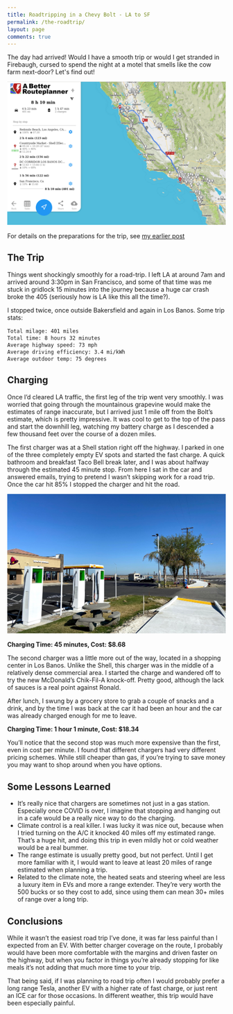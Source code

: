 ```yaml
---
title: Roadtripping in a Chevy Bolt - LA to SF
permalink: /the-roadtrip/
layout: page
comments: true
---
```

The day had arrived! Would I have a smooth trip or would I get stranded in Firebaugh, cursed to spend the night at a motel that smells like the cow farm next-door? Let's find out!

![the route](/assets/posts/new-route.png)

For details on the preparations for the trip, see [my earlier post](/the-roadtrip-setup/)

## The Trip
Things went shockingly smoothly for a road-trip. I left LA at around 7am and arrived around 3:30pm in San Francisco, and some of that time was me stuck in gridlock 15 minutes into the journey because a huge car crash broke the 405 (seriously how is LA like this all the time?).

I stopped twice, once outside Bakersfield and again in Los Banos. Some trip stats:

    Total milage: 401 miles
    Total time: 8 hours 32 minutes
    Average highway speed: 73 mph
    Average driving efficiency: 3.4 mi/kWh
    Average outdoor temp: 75 degrees

## Charging
Once I’d cleared LA traffic, the first leg of the trip went very smoothly. I was worried that going through the mountainous grapevine would make the estimates of range inaccurate, but I arrived just 1 mile off from the Bolt’s estimate, which is pretty impressive. It was cool to get to the top of the pass and start the downhill leg, watching my battery charge as I descended a few thousand feet over the course of a dozen miles.

The first charger was at a Shell station right off the highway. I parked in one of the three completely empty EV spots and started the fast charge. A quick bathroom and breakfast Taco Bell break later, and I was about halfway through the estimated 45 minute stop. From here I sat in the car and answered emails, trying to pretend I wasn’t skipping work for a road trip. Once the car hit 85% I stopped the charger and hit the road.

![first stop](/assets/posts/stop-one.png)

**Charging Time: 45 minutes, Cost: $8.68**

The second charger was a little more out of the way, located in a shopping center in Los Banos. Unlike the Shell, this charger was in the middle of a relatively dense commercial area. I started the charge and wandered off to try the new McDonald’s Chik-Fil-A knock-off. Pretty good, although the lack of sauces is a real point against Ronald.

After lunch, I swung by a grocery store to grab a couple of snacks and a drink, and by the time I was back at the car it had been an hour and the car was already charged enough for me to leave.

**Charging Time: 1 hour 1 minute, Cost: $18.34**

You’ll notice that the second stop was much more expensive than the first, even in cost per minute. I found that different chargers had very different pricing schemes. While still cheaper than gas, if you’re trying to save money you may want to shop around when you have options.

## Some Lessons Learned
* It’s really nice that chargers are sometimes not just in a gas station. Especially once COVID is over, I imagine that stopping and hanging out in a cafe would be a really nice way to do the charging.
* Climate control is a real killer. I was lucky it was nice out, because when I tried turning on the A/C it knocked 40 miles off my estimated range. That’s a huge hit, and doing this trip in even mildly hot or cold weather would be a real bummer.
* The range estimate is usually pretty good, but not perfect. Until I get more familiar with it, I would want to leave at least 20 miles of range estimated when planning a trip.
* Related to the climate note, the heated seats and steering wheel are less a luxury item in EVs and more a range extender. They’re very worth the 500 bucks or so they cost to add, since using them can mean 30+ miles of range over a long trip.

## Conclusions
While it wasn’t the easiest road trip I’ve done, it was far less painful than I expected from an EV. With better charger coverage on the route, I probably would have been more comfortable with the margins and driven faster on the highway, but when you factor in things you’re already stopping for like meals it’s not adding that much more time to your trip.

That being said, if I was planning to road trip often I would probably prefer a long range Tesla, another EV with a higher rate of fast charge, or just rent an ICE car for those occasions. In different weather, this trip would have been especially painful.